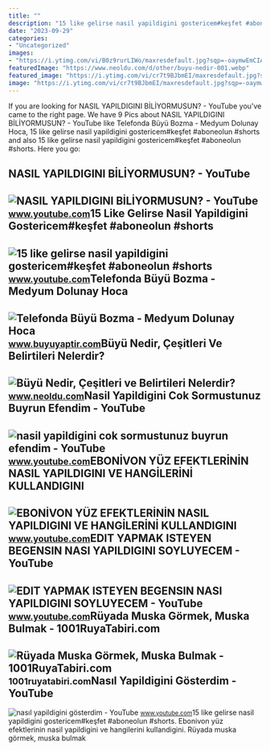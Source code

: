 ```yaml
---
title: ""
description: "15 like gelirse nasil yapildigini gostericem#keşfet #aboneolun #shorts"
date: "2023-09-29"
categories:
- "Uncategorized"
images:
- "https://i.ytimg.com/vi/B0z9rurLIWo/maxresdefault.jpg?sqp=-oaymwEmCIAKENAF8quKqQMa8AEB-AGuA4AC0AWKAgwIABABGGUgRihYMA8=&amp;rs=AOn4CLDm8pC8moG640hJEfaFq2EiXUEnJQ"
featuredImage: "https://www.neoldu.com/d/other/buyu-nedir-001.webp"
featured_image: "https://i.ytimg.com/vi/cr7t9BJbmEI/maxresdefault.jpg?sqp=-oaymwEmCIAKENAF8quKqQMa8AEB-AG2CIAC0AWKAgwIABABGEogVShlMA8=&amp;rs=AOn4CLCsZKpm-5fSipFF9f2mZUbEVq_WJQ"
image: "https://i.ytimg.com/vi/cr7t9BJbmEI/maxresdefault.jpg?sqp=-oaymwEmCIAKENAF8quKqQMa8AEB-AG2CIAC0AWKAgwIABABGEogVShlMA8=&amp;rs=AOn4CLCsZKpm-5fSipFF9f2mZUbEVq_WJQ"
---
```


If you are looking for NASIL YAPILDIGINI BİLİYORMUSUN? - YouTube you've came to the right page. We have 9 Pics about NASIL YAPILDIGINI BİLİYORMUSUN? - YouTube like Telefonda Büyü Bozma - Medyum Dolunay Hoca, 15 like gelirse nasil yapildigini gostericem#keşfet #aboneolun #shorts and also 15 like gelirse nasil yapildigini gostericem#keşfet #aboneolun #shorts. Here you go:

NASIL YAPILDIGINI BİLİYORMUSUN? - YouTube
-----------------------------------------

 ![NASIL YAPILDIGINI BİLİYORMUSUN? - YouTube](https://i.ytimg.com/vi/CMLqOChiVlQ/maxresdefault.jpg) <small>www.youtube.com</small>15 Like Gelirse Nasil Yapildigini Gostericem#keşfet #aboneolun #shorts
----------------------------------------------------------------------

 ![15 like gelirse nasil yapildigini gostericem#keşfet #aboneolun #shorts](https://i.ytimg.com/vi/pDSliZn7F-w/hq2.jpg?sqp=-oaymwEoCOADEOgC8quKqQMcGADwAQH4Ac4FgAKACooCDAgAEAEYZSBRKGQwDw==&rs=AOn4CLDLWrFRz1txZIUL18BkV3BeAxBr3g) <small>www.youtube.com</small>Telefonda Büyü Bozma - Medyum Dolunay Hoca
------------------------------------------

 ![Telefonda Büyü Bozma - Medyum Dolunay Hoca](https://www.buyuyaptir.com/wp-content/uploads/2023/01/Telefonda-buyu-bozdur-Ask-ayirma-baglama-sogutma-evlilik-geri-getirme-buyusu-bozdur-yaptir-800x321.png) <small>www.buyuyaptir.com</small>Büyü Nedir, Çeşitleri Ve Belirtileri Nelerdir?
----------------------------------------------

 ![Büyü Nedir, Çeşitleri ve Belirtileri Nelerdir?](https://www.neoldu.com/d/other/buyu-nedir-001.webp) <small>www.neoldu.com</small>Nasil Yapildigini Cok Sormustunuz Buyrun Efendim - YouTube
----------------------------------------------------------

 ![nasil yapildigini cok sormustunuz buyrun efendim - YouTube](https://i.ytimg.com/vi/mN5Wh3Le9hI/maxres2.jpg?sqp=-oaymwEoCIAKENAF8quKqQMcGADwAQH4AZQDgALQBYoCDAgAEAEYfyBaKBMwDw==&rs=AOn4CLCkQD4EgDx_PIDRN7r0DFVm8-DEmA) <small>www.youtube.com</small>EBONİVON YÜZ EFEKTLERİNİN NASIL YAPILDIGINI VE HANGİLERİNİ KULLANDIGINI
-----------------------------------------------------------------------

 ![EBONİVON YÜZ EFEKTLERİNİN NASIL YAPILDIGINI VE HANGİLERİNİ KULLANDIGINI](https://i.ytimg.com/vi/6wT11mVyLjQ/maxresdefault.jpg) <small>www.youtube.com</small>EDIT YAPMAK ISTEYEN BEGENSIN NASI YAPILDIGINI SOYLUYECEM - YouTube
------------------------------------------------------------------

 ![EDIT YAPMAK ISTEYEN BEGENSIN NASI YAPILDIGINI SOYLUYECEM - YouTube](https://i.ytimg.com/vi/cr7t9BJbmEI/maxresdefault.jpg?sqp=-oaymwEmCIAKENAF8quKqQMa8AEB-AG2CIAC0AWKAgwIABABGEogVShlMA8=&rs=AOn4CLCsZKpm-5fSipFF9f2mZUbEVq_WJQ) <small>www.youtube.com</small>Rüyada Muska Görmek, Muska Bulmak - 1001RuyaTabiri.com
------------------------------------------------------

 ![Rüyada Muska Görmek, Muska Bulmak - 1001RuyaTabiri.com](https://1001ruyatabiri.com/wp-content/uploads/2020/02/ruyada-muska-gormek-ruyada-musya-bulmak-muska-yapmak-yazmak-ne-demek-diyanet.jpg) <small>1001ruyatabiri.com</small>Nasıl Yapildigini Gösterdim - YouTube
-------------------------------------

 ![nasıl yapildigini gösterdim - YouTube](https://i.ytimg.com/vi/B0z9rurLIWo/maxresdefault.jpg?sqp=-oaymwEmCIAKENAF8quKqQMa8AEB-AGuA4AC0AWKAgwIABABGGUgRihYMA8=&rs=AOn4CLDm8pC8moG640hJEfaFq2EiXUEnJQ) <small>www.youtube.com</small>15 like gelirse nasil yapildigini gostericem#keşfet #aboneolun #shorts. Eboni̇von yüz efektleri̇ni̇n nasil yapildigini ve hangi̇leri̇ni̇ kullandigini. Rüyada muska görmek, muska bulmak
